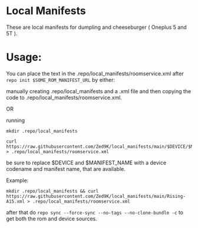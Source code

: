 # Local Manifests

These are local manifests for dumpling and cheeseburger ( Oneplus 5 and 5T ).


# Usage:
You can place the text in the .repo/local_manifests/roomservice.xml after `repo init $SOME_ROM_MANIFEST_URL` by either:

manually creating .repo/local_manifests and a .xml file and then copying the code to .repo/local_manifests/roomservice.xml.

OR

running
```
mkdir .repo/local_manifests
```
```
curl https://raw.githubusercontent.com/Zed9K/local_manifests/main/$DEVICE/$MANIFEST_NAME > .repo/local_manifests/roomservice.xml
```
be sure to replace $DEVICE and $MANIFEST_NAME with a device codename and manifest name, that are available.

Example:
```
mkdir .repo/local_manifests && curl https://raw.githubusercontent.com/Zed9K/local_manifests/main/Rising-A15.xml > .repo/local_manifests/roomservice.xml
```

after that do 
```repo sync --force-sync --no-tags --no-clone-bundle -c```
to get both the rom and device sources.
